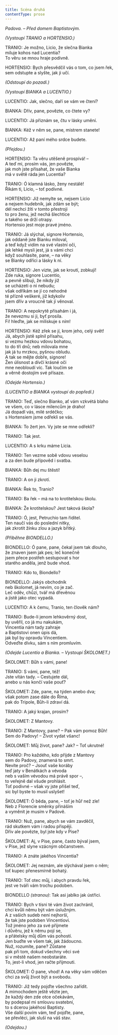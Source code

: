 ```yaml
---
title: Scéna druhá
contentType: prose
---
```


<section>

_Padova. – Před domem Baptistovým._

_(Vystoupí TRANIO a HORTENSIO.)_

TRANIO: Je možno, Licio, že slečna Bianka  
miluje kohos nad Lucentia?  
To věru se mnou hraje podivně.

HORTENSIO: Bych přesvědčil vás o tom, co jsem řek,  
sem odstupte a slyšte, jak ji učí.

_(Odstoupí do pozadí.)_

_(Vystoupí BIANKA a LUCENTIO.)_

LUCENTIO: Jak, slečno, daří se vám ve čtení?

BIANKA: Dřív, pane, povězte, co čtete vy?

LUCENTIO: Já přiznám se, čtu v lásky umění.

BIANKA: Kéž v něm se, pane, mistrem stanete!

LUCENTIO: Až paní mého srdce budete.

_(Přejdou.)_

HORTENSIO: Ta věru utěšeně prospívá! –  
A teď mi, prosím vás, jen povězte,  
jak moh jste přísahat, že vaše Bianka  
má v světě ráda jen Lucentia?

TRANIO: Ó klamná lásko, ženy nestálé!  
Říkám ti, Licio, – toť podivné.

HORTENSIO: Již nemylte se, nejsem Licio  
a nejsem hudebník, jak zdám se být;  
dél nechci žíti v tomto přestroji  
to pro ženu, jež nechá šlechtice  
a takého se drží otrapy.  
Hortensio jest moje pravé jméno.

TRANIO: Já slýchal, signore Hortensio,  
jak oddaně jste Bianku miloval,  
a teď když vidím na své vlastní oči,  
jak lehké mysli jest, já s vámi chci  
když souhlasíte, pane, – na věky  
se Bianky odříci a lásky k ní.

HORTENSIO: Jen vizte, jak se kroutí, zobkují!  
Zde ruka, signore Lucentio,  
a pevně slibuji, že nikdy již  
se ucházeti o ni nebudu;  
však odříkám se jí co nehodné  
té přízně veškeré, již kdykoliv  
jsem dřív a vroucně tak jí věnoval.

TRANIO: A nepokrytě přísahám i já,  
že nevezmu si ji, byť prosila.  
Fi! hleďte, jak se miliskuje s ním!

HORTENSIO: Kéž zřek se jí, krom jeho, celý svět!  
Já, abych jistě splnil přísahu,  
si vezmu hezkou vdovu bohatou,  
to do tří dnů; neb milovala mne  
jak já tu mrzkou, pyšnou obludu.  
A tak se mějte dobře, signore!  
Žen úlisnost a dívčí krásné oči  
mne neobloudí víc. Tak loučím se  
a věrně dostojím své přísaze.

_(Odejde Hortensio.)_

_(LUCENTIO a BIANKA vystoupí do popředí.)_

TRANIO: Teď, slečno Bianko, ať vám vzkvétá blaho  
ve všem, co v lásce milencům je draho!  
Já dopadl vás, milé srdéčko;  
s Hortensiem jsme odřekli se vás.

BIANKA: To žert jen. Vy jste se mne odřekli?

TRANIO: Tak jest.

LUCENTIO: A s krku máme Licia.

TRANIO: Ten vezme sobě vdovu veselou  
a za den bude přípověd i svatba.

BIANKA: Bůh dej mu štěstí!

TRANIO: A on ji zkrotí.

BIANKA: Řek to, Tranio?

TRANIO: Ba řek – má na to krotitelskou školu.

BIANKA: Že krotitelskou? Jest taková škola?

TRANIO: Ó, jest, Petruchio tam řiditel.  
Ten naučí vás do poslední nitky,  
jak zkrotit žínku zlou a jazyk břitký.

_(Přiběhne BIONDELLO.)_

BIONDELLO: Ó pane, pane, čekal jsem tak dlouho,  
že znaven jsem jak pes; leč konečně  
jsem přece postřeh sestupovat s hor  
starého anděla, jenž bude vhod.

TRANIO: Kdo to, Biondello?

BIONDELLO: Jakýs obchodník  
neb školomet, já nevím, co je zač.  
Leč oděv, chůzi, tvář má dřevěnou  
a jistě jako otec vypadá.

LUCENTIO: A k čemu, Tranio, ten člověk nám?

TRANIO: Bude-li jenom lehkověrný dost,  
by uvěřil, co já mu nakukám,  
Vincentia nám tady zahraje  
a Baptistovi onen úpis dá,  
jak byl by opravdu Vincentiem.  
Odveďte dívku, sám s ním promluvím.

_(Odejde Lucentio a Bianka. – Vystoupí ŠKOLOMET.)_

ŠKOLOMET: Bůh s vámi, pane!

TRANIO: S vámi, pane, též!  
Jste vítán tady. – Cestujete dál,  
anebo u nás končí vaše pouť?

ŠKOLOMET: Zde, pane, na týden anebo dva;  
však potom zase dále do Říma,  
pak do Tripole, Bůh-li zdraví dá.

TRANIO: A jaký krajan, prosím?

ŠKOLOMET: Z Mantovy.

TRANIO: Z Mantovy, pane? – Pak vám pomoz Bůh!  
Sem do Padovy! – Život vydat všanc!

ŠKOLOMET: Můj život, pane? Jak? – Toť ukrutné!

TRANIO: Pro každého, kdo přijde z Mantovy  
sem do Padovy, znamená to smrt.  
Nevíte proč? – Jsouť vaše koráby  
teď jaty v Benátkách a vévoda  
neb s vaším vévodou má právě spor –,  
to veřejně dal všude prohlásit.  
Toť podivné – však vy jste přišel teď,  
sic byl byste to musil uslyšet!

ŠKOLOMET: Ó běda, pane, – toť je hůř než zle!  
Neb z Florencie směnky přináším  
a vyměnit je musím v Padově.

TRANIO: Nuž, pane, abych se vám zavděčil,  
rád skutkem vám i radou přispěji.  
Dřív ale povězte, byl jste kdy v Pise?

ŠKOLOMET: Aj, v Pise, pane, často býval jsem,  
v Pise, jež slyne vzácným občanstvem.

TRANIO: A znáte jakéhos Vincentia?

ŠKOLOMET: Jej neznám, ale slýchával jsem o něm;  
toť kupec přenesmírně bohatý.

TRANIO: Toť otec můj, i abych pravdu řek,  
jest ve tváři vám trochu podoben.

BIONDELLO _(stranou)_: Tak asi jablko jak ústřici.

TRANIO: Bych v tísni té vám život zachránil,  
chci kvůli němu být vám úslužným.  
A z vašich sudeb není nejhorší,  
že tak jste podoben Vincentiovi.  
Tož jméno jeho za své přijmete  
i důvěru, jež k němu pojí se,  
a přátelsky můj dům vás pohostí.  
Jen buďte ve všem tak, jak žádoucno.  
Nuž, rozumíte, pane? Zůstane  
pak při tom, dokud všechny věci své  
si v městě našem neobstaráte.  
To, jest-li vhod, jen račte přijmouti.

ŠKOLOMET: Ó pane, vhod! A na věky vám vděčen  
chci za svůj život být a svobodu.

TRANIO: Již tedy pojďte všechno zařídit.  
A mimochodem ještě vězte jen,  
že každý den zde otce očekávám,  
by podepsal mi smlouvu svatební,  
to s dcerou jakéhosi Baptisty.  
Vše další povím vám, teď pojďte, pane,  
se převléci, jak sluší na váš stav.

_(Odejdou.)_

</section>
